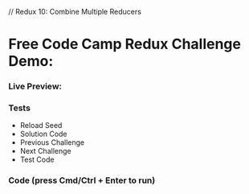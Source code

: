 // Redux 10: Combine Multiple Reducers

# Free Code Camp Redux Challenge Demo:



### Live Preview:



### Tests

* Reload Seed
* Solution Code
* Previous Challenge
* Next Challenge
* Test Code

### 



### Code (press Cmd/Ctrl + Enter to run)

